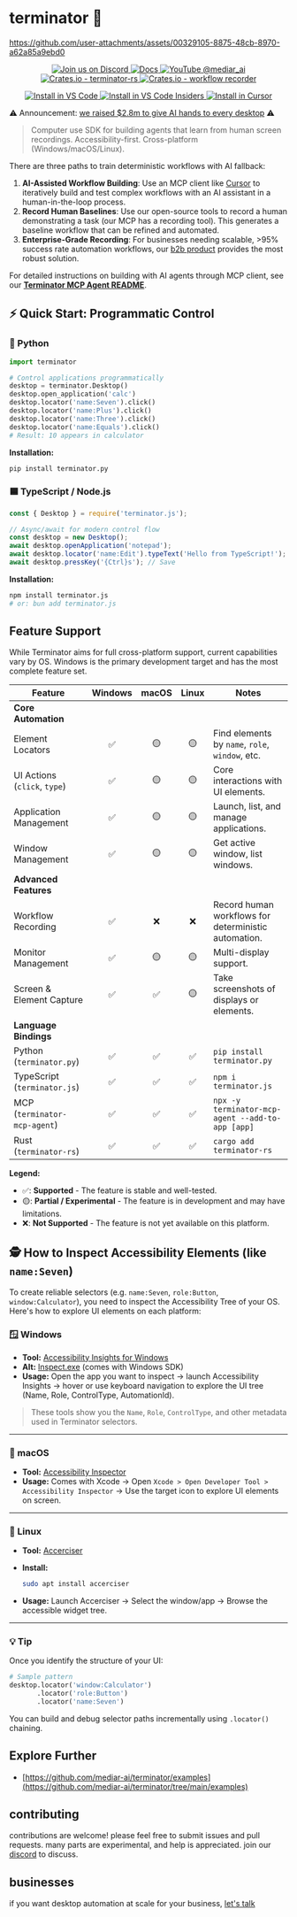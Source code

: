 # terminator 🤖

https://github.com/user-attachments/assets/00329105-8875-48cb-8970-a62a85a9ebd0

<p align="center">
  <a href="https://discord.gg/dU9EBuw7Uq">
    <img src="https://img.shields.io/discord/823813159592001537?color=5865F2&logo=discord&logoColor=white&style=flat-square" alt="Join us on Discord">
  </a>
  <a href="https://docs.screenpi.pe/terminator/introduction">
    <img src="https://img.shields.io/badge/read_the-docs-blue" alt="Docs">
  </a>
  <a href="https://www.youtube.com/@mediar_ai">
    <img src="https://img.shields.io/badge/YouTube-@mediar__ai-FF0000?logo=youtube&logoColor=white&style=flat-square" alt="YouTube @mediar_ai">
  </a>
  <a href="https://crates.io/crates/terminator-rs">
    <img src="https://img.shields.io/crates/v/terminator-rs.svg" alt="Crates.io - terminator-rs">
  </a>
  <a href="https://crates.io/crates/terminator-workflow-recorder">
    <img src="https://img.shields.io/crates/v/terminator-workflow-recorder.svg" alt="Crates.io - workflow recorder">
  </a>
</p>

<p align="center">
  <a href="https://insiders.vscode.dev/redirect?url=vscode%3Amcp%2Finstall%3F%257B%2522terminator-mcp-agent%2522%253A%257B%2522command%2522%253A%2522npx%2522%252C%2522args%2522%253A%255B%2522-y%2522%252C%2522terminator-mcp-agent%2522%255D%257D%257D">
    <img alt="Install in VS Code" src="https://img.shields.io/badge/VS_Code-VS_Code?style=flat-square&label=Install%20MCP&color=0098FF">
  </a>
  <a href="https://insiders.vscode.dev/redirect?url=vscode-insiders%3Amcp%2Finstall%3F%257B%2522terminator-mcp-agent%2522%253A%257B%2522command%2522%253A%2522npx%2522%252C%2522args%2522%253A%255B%2522-y%2522%252C%2522terminator-mcp-agent%2522%255D%257D%257D">
    <img alt="Install in VS Code Insiders" src="https://img.shields.io/badge/VS_Code_Insiders-VS_Code_Insiders?style=flat-square&label=Install%20MCP&color=24bfa5">
  </a>
  <a href="https://cursor.com/install-mcp?name=terminator-mcp-agent&config=eyJjb21tYW5kIjoibnB4IiwiYXJncyI6WyIteSIsInRlcm1pbmF0b3ItbWNwLWFnZW50Il19">
    <img alt="Install in Cursor" src="https://img.shields.io/badge/Cursor-Cursor?style=flat-square&label=Install%20MCP&color=22272e">
  </a>
</p>


⚠️ Announcement: [we raised $2.8m to give AI hands to every desktop](https://x.com/louis030195/status/1948745185178914929) ⚠️

> Computer use SDK for building agents that learn from human screen recordings. Accessibility-first. Cross-platform (Windows/macOS/Linux).

There are three paths to train deterministic workflows with AI fallback:

1.  **AI-Assisted Workflow Building**: Use an MCP client like [Cursor](https://cursor.com) to iteratively build and test complex workflows with an AI assistant in a human-in-the-loop process.
2.  **Record Human Baselines**: Use our open-source tools to record a human demonstrating a task (our MCP has a recording tool). This generates a baseline workflow that can be refined and automated.
3.  **Enterprise-Grade Recording**: For businesses needing scalable, >95% success rate automation workflows, our [b2b product](https://mediar.ai) provides the most robust solution.

For detailed instructions on building with AI agents through MCP client, see our [**Terminator MCP Agent README**](terminator-mcp-agent/README.md).

## ⚡ Quick Start: Programmatic Control

### 🐍 Python

```python
import terminator

# Control applications programmatically
desktop = terminator.Desktop()
desktop.open_application('calc')
desktop.locator('name:Seven').click()
desktop.locator('name:Plus').click()  
desktop.locator('name:Three').click()
desktop.locator('name:Equals').click()
# Result: 10 appears in calculator
```

**Installation:**
```bash
pip install terminator.py
```

### 🟦 TypeScript / Node.js

```typescript
const { Desktop } = require('terminator.js');

// Async/await for modern control flow
const desktop = new Desktop();
await desktop.openApplication('notepad');
await desktop.locator('name:Edit').typeText('Hello from TypeScript!');
await desktop.pressKey('{Ctrl}s'); // Save
```

**Installation:**
```bash
npm install terminator.js
# or: bun add terminator.js
```

## Feature Support

While Terminator aims for full cross-platform support, current capabilities vary by OS. Windows is the primary development target and has the most complete feature set.

| Feature                  | Windows | macOS | Linux | Notes                                        |
| ------------------------ | :-----: | :---: | :---: | -------------------------------------------- |
| **Core Automation**      |         |       |       |                                              |
| Element Locators         |    ✅   |  🟡   |  🟡   | Find elements by `name`, `role`, `window`, etc. |
| UI Actions (`click`, `type`) |    ✅   |  🟡   |  🟡   | Core interactions with UI elements.          |
| Application Management   |    ✅   |  🟡   |  🟡   | Launch, list, and manage applications. |
| Window Management        |    ✅   |  🟡   |  🟡   | Get active window, list windows.             |
| **Advanced Features**    |         |       |       |                                              |
| Workflow Recording       |    ✅   |  ❌   |  ❌   | Record human workflows for deterministic automation.     |
| Monitor Management       |    ✅   |  🟡   |  🟡   | Multi-display support.                       |
| Screen & Element Capture |    ✅   |  ✅   |  🟡   | Take screenshots of displays or elements.     |
| **Language Bindings**    |         |       |       |                                              |
| Python (`terminator.py`) |    ✅   |  ✅   |  ✅   | `pip install terminator.py`                  |
| TypeScript (`terminator.js`) |    ✅   |  ✅   |  ✅   | `npm i terminator.js`                        |
| MCP (`terminator-mcp-agent`) |    ✅   |  ✅   |  ✅   | `npx -y terminator-mcp-agent --add-to-app [app]`                        |
| Rust (`terminator-rs`) |    ✅   |  ✅   |  ✅   | `cargo add terminator-rs`                        |

**Legend:**
- ✅: **Supported** - The feature is stable and well-tested.
- 🟡: **Partial / Experimental** - The feature is in development and may have limitations.
- ❌: **Not Supported** - The feature is not yet available on this platform.

## 🕵️ How to Inspect Accessibility Elements (like `name:Seven`)

To create reliable selectors (e.g. `name:Seven`, `role:Button`, `window:Calculator`), you need to inspect the Accessibility Tree of your OS. Here's how to explore UI elements on each platform:

### 🪟 Windows

* **Tool:** [Accessibility Insights for Windows](https://accessibilityinsights.io/downloads/)
* **Alt:** [Inspect.exe](https://learn.microsoft.com/en-us/windows/win32/winauto/inspect-objects) (comes with Windows SDK)
* **Usage:** Open the app you want to inspect → launch Accessibility Insights → hover or use keyboard navigation to explore the UI tree (Name, Role, ControlType, AutomationId).

> These tools show you the `Name`, `Role`, `ControlType`, and other metadata used in Terminator selectors.

---

### 🍎 macOS

* **Tool:** [Accessibility Inspector](https://developer.apple.com/documentation/xcode/accessibility_inspector)
* **Usage:** Comes with Xcode → Open `Xcode > Open Developer Tool > Accessibility Inspector` → Use the target icon to explore UI elements on screen.

---

### 🐧 Linux

* **Tool:** [Accerciser](https://wiki.gnome.org/Apps/Accerciser)
* **Install:**

  ```bash
  sudo apt install accerciser
  ```
* **Usage:** Launch Accerciser → Select the window/app → Browse the accessible widget tree.

---

### 💡 Tip

Once you identify the structure of your UI:

```python
# Sample pattern
desktop.locator('window:Calculator')
       .locator('role:Button')
       .locator('name:Seven')
```

You can build and debug selector paths incrementally using `.locator()` chaining.

## Explore Further

- [https://github.com/mediar-ai/terminator/examples](https://github.com/mediar-ai/terminator/tree/main/examples)

## contributing

contributions are welcome! please feel free to submit issues and pull requests. many parts are experimental, and help is appreciated. join our [discord](https://discord.gg/dU9EBuw7Uq) to discuss.

## businesses 

if you want desktop automation at scale for your business, [let's talk](https://mediar.ai)
